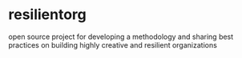 # resilientorg
open source project for developing a methodology and sharing best practices on building highly creative and resilient organizations
